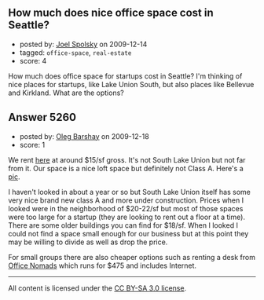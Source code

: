 ## How much does nice office space cost in Seattle?

- posted by: [Joel Spolsky](https://stackexchange.com/users/-1/4335-joel-spolsky) on 2009-12-14
- tagged: `office-space`, `real-estate`
- score: 4

How much does office space for startups cost in Seattle? I'm thinking of nice places for startups, like Lake Union South, but also places like Bellevue and Kirkland. What are the options?


## Answer 5260

- posted by: [Oleg Barshay](https://stackexchange.com/users/-1/1098-oleg-barshay) on 2009-12-18
- score: 1

<p>We rent <a href="http://www.northwestworklofts.com/" rel="nofollow">here</a> at around $15/sf gross.  It's not South Lake Union but not far from it. Our space is a nice loft space but definitely not Class A.  Here's a <a href="http://barshaysoftware.com/images/office.jpg" rel="nofollow">pic</a>.  </p>

<p>I haven't looked in about a year or so but South Lake Union itself has some very nice brand new class A and more under construction.  Prices when I looked were in the neighborhood of $20-22/sf but most of those spaces were too large for a startup (they are looking to rent out a floor at a time).  There are some older buildings you can find for $18/sf.  When I looked I could not find a space small enough for our business but at this point they may be willing to divide as well as drop the price.  </p>

<p>For small groups there are also cheaper options such as renting a desk from <a href="http://www.officenomads.com/" rel="nofollow">Office Nomads</a> which runs for $475 and includes Internet.</p>




---

All content is licensed under the [CC BY-SA 3.0 license](https://creativecommons.org/licenses/by-sa/3.0/).

